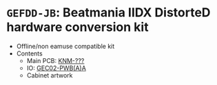 # `GEFDD-JB`: Beatmania IIDX DistorteD hardware conversion kit

* Offline/non eamuse compatible kit
* Contents
  * Main PCB: [KNM-???](../boards.md#knm-???)
  * IO: [GEC02-PWB(A)A](../io.md#GEC02-PWBAA)
  * Cabinet artwork
